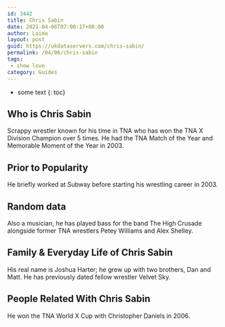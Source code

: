 ```yaml
---
id: 3442
title: Chris Sabin
date: 2021-04-06T07:00:17+00:00
author: Laima
layout: post
guid: https://ukdataservers.com/chris-sabin/
permalink: /04/06/chris-sabin
tags:
 - show love
category: Guides
---
```


* some text
{: toc}


## Who is Chris Sabin
                  
                  
                  
Scrappy wrestler known for his time in TNA who has won the TNA X Division Champion over 5 times. He had the TNA Match of the Year and Memorable Moment of the Year in 2003.
                  
              
            
              
            
                
                
                
## Prior to Popularity
                  
                  
                  
He briefly worked at Subway before starting his wrestling career in 2003.
                  
              
            
              
            
                
                
                
## Random data
                  
                  
                  
Also a musician, he has played bass for the band The High Crusade alongside former TNA wrestlers Petey Williams and Alex Shelley.
                  
              
            
              
            
                
                
                
## Family & Everyday Life of Chris Sabin
                  
                  
                  
His real name is Joshua Harter; he grew up with two brothers, Dan and Matt. He has previously dated fellow wrestler Velvet Sky.
                  
              
            
              
            
                
                
                
## People Related With Chris Sabin
                  
                  
                  
He won the TNA World X Cup with Christopher Daniels in 2006. 
                  
              
            
              
            
                
              
            
              
              
            
            
              
            
          
          
          